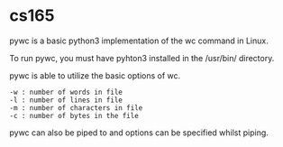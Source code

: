 # cs165

pywc is a basic python3 implementation of the wc command in Linux. 

To run pywc, you must have pyhton3 installed in the /usr/bin/ directory.

pywc is able to utilize the basic options of wc.

    -w : number of words in file
    -l : number of lines in file
    -m : number of characters in file
    -c : number of bytes in the file
    
pywc can also be piped to and options can be specified whilst piping.
